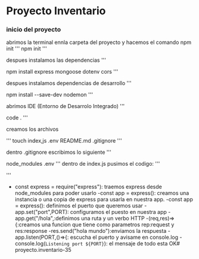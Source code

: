 # Proyecto Inventario
### inicio del proyecto
abrimos la terminal ennla carpeta del proyecto y hacemos el comando npm init
'''
npm init
'''

despues instalamos las dependencias
'''

npm install express mongoose dotenv cors
'''

despues instalamos dependencias de desarrollo
'''

npm install --save-dev nodemon
'''

abrimos IDE (Entorno de Desarrolo Integrado)
'''

code .
'''


creamos los archivos

'''
touch index,js .env README.md .gitignore
'''

dentro .gitignore escribimos lo siguiente
'''

node_modules
.env
'''
dentro de index.js pusimos el codigo:
'''

'''
- const express = require("express"): traemos express 
desde node_modules para poder usarlo
-const app = express(): creamos una instancia o una copia
de express para usarla en nuestra app.
-const app = express(): definimos el puerto que queremos usar
-app.set("port",PORT): configuramos el puesto en nuestra app
-app.get("/hola",:definimos una ruta y un verbo HTTP
-(req,res)=>{:creamos una funcion que tiene como parametros rep:request y res:response
-res.send("hola mundo"):enviamos la respuesta
-app.listen(PORT,()=>{: escucha el puerto y avisame en console.log
-console.log(`Listening port ${PORT}`): el mensaje de todo esta OK# proyecto.inventario-35
